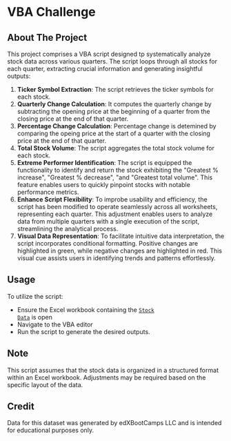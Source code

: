 # VBA Challenge
## About The Project
This project comprises a VBA script designed tp systematically analyze stock data across various quarters. The script loops through all stocks for each quarter, extracting crucial information and generating insightful outputs:
1. **Ticker Symbol Extraction**: The script retrieves the ticker symbols for each stock.
2. **Quarterly Change Calculation**: It computes the quarterly change by subtracting the opening price at the beginning of a quarter from the closing price at the end of that quarter.
3. **Percentage Change Calculation**: Percentage change is detemined by comparing the opeing price at the start of a quarter with the closing price at the end of that quarter. 
4. **Total Stock Volume**: The script aggregates the total stock volume for each stock.
5. **Extreme Performer Identification**: The script is equipped the functionality to identify and return the stock exhibiting the "Greatest % increase", "Greatest % decrease", "and "Greatest total volume". This feature enables users to quickly pinpoint stocks with notable performance metrics.
6. **Enhance Script Flexibility**: To improbe usability and efficiency, the script has been modified to operate seamlessly across all worksheets, representing each quarter. This adjustment enables users to analyze data from multiple quarters with a single execution of the script, streamlining the analytical process.
7. **Visual Data Representation**: To facilitate intuitive data interpretation, the script incorporates conditional formatting. Positive changes are highlighted in green, while negative changes are highlighted in red. This visual cue assists users in identifying trends and patterns effortlessly.
## Usage
To utilize the script:
- Ensure the Excel workbook containing the <code style="color : blue">[Stock Data](Multiple_year_stock_data.xlsm)</code> is open
- Navigate to the VBA editor
- Run the script to generate the desired outputs.
## Note
This script assumes that the stock data is organized in a structured format within an Excel workbook. Adjustments may be required based on the specific layout of the data.
## Credit
Data for this dataset was generated by edXBootCamps LLC and is intended for educational purposes only.
